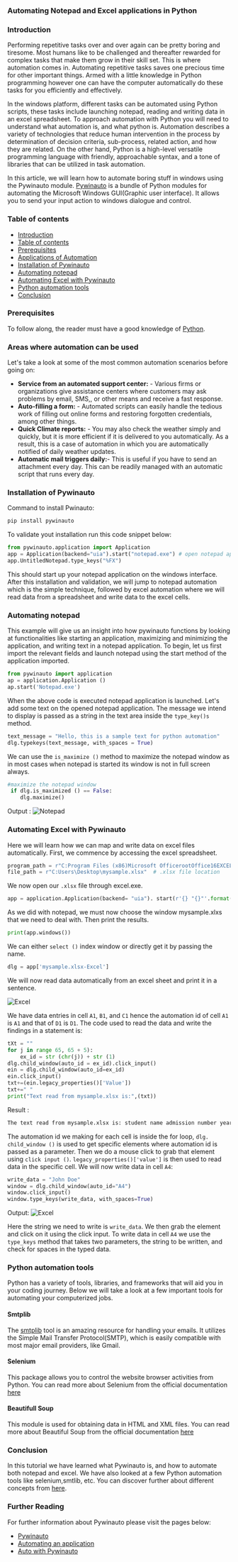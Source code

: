 ###  Automating Notepad and Excel applications in Python
### Introduction
Performing repetitive tasks over and over again can be pretty boring and tiresome. Most humans like to be challenged and thereafter rewarded for complex tasks that make them grow in their skill set. This is where automation comes in. Automating repetitive tasks saves one precious time for other important things. Armed with a little knowledge in Python programming however one can have the computer automatically do these tasks for you efficiently and effectively.

In the windows platform, different tasks can be automated using Python scripts, these tasks include launching notepad, reading and writing data in an excel spreadsheet. To approach automation with Python you will need to understand what automation is, and what python is. Automation describes a variety of technologies that reduce human intervention in the process by determination of decision criteria, sub-process, related action, and how they are related. On the other hand, Python is a high-level versatile programming language with friendly, approachable syntax, and a tone of libraries that can be utilized in task automation. 

In this article, we will learn how to automate boring stuff in windows using the Pywinauto module. [Pywinauto](https://github.com/pywinauto/pywinauto) is a bundle of Python modules for automating the Microsoft Windows GUI(Graphic user interface). It allows you to send your input action to windows dialogue and control.

### Table of contents
- [Introduction](#introduction)
- [Table of contents](#table-of-contents)
- [Prerequisites](#prerequisites)
- [Applications of Automation](#areas-where-automation-can-be-used)
- [Installation of Pywinauto](#installation-ofpywinauto)
- [Automating notepad](#automating-notepad)
- [Automating Excel with Pywinauto](#automating-excel-with-pywinauto)
- [Python automation tools](#python-automation-tools)
- [Conclusion](#conclusion)


### Prerequisites
To follow along, the reader must have a good knowledge of [Python](https://www.python.org).

### Areas where automation can be used
Let's take a look at some of the most common automation scenarios before going on:
 - **Service from an automated support center:** - Various firms or organizations give assistance centers where customers may ask problems by email, SMS,, or other means and receive a fast response. 
 - **Auto-filling a form:** - Automated scripts can easily handle the tedious work of filling out online forms and restoring forgotten credentials, among other things. 
 - **Quick Climate reports:** - 
You may also check the weather simply and quickly, but it is more efficient if it is delivered to you automatically. As a result, this is a case of automation in which you are automatically notified of daily weather updates.
 - **Automatic mail triggers daily:**- This is useful if you have to send an attachment every day. This can be readily managed with an automatic script that runs every day. 
### Installation of Pywinauto
Command to install Pwinauto:
```bash
pip install pywinauto 
```

To validate yout installation run this code snippet below:
```python
from pywinauto.application import Application
app = Application(backend="uia").start("notepad.exe") # open notepad app
app.UntitledNotepad.type_keys("%FX")
```
This should start up your notepad application on the windows interface.
After this installation and validation, we will jump to notepad automation which is the simple technique, followed by excel automation where we will read data from a spreadsheet and write data to the excel cells.

### Automating notepad
This example will give us an insight into how pywinauto functions by looking at functionalities like starting an application, maximizing and minimizing the application, and writing text in a notepad application. To begin, let us first import the relevant fields and launch notepad using the start method of the application imported.

```python
from pywinauto import application
ap = application.Application ()
ap.start('Notepad.exe')
```
When the above code is executed notepad application is launched. Let's add some text on the opened notepad application. The message we intend to display is passed as a string in the text area inside the `type_key()s` method.

```python
text_message = "Hello, this is a sample text for python automation"
dlg.typekeys(text_message, with_spaces = True)
```
We can use the `is_maximize ()` method to maximize the notepad window as in most cases when notepad is started its window is not in full screen always. 
```python
#maximize the notepad window 
 if dlg.is_maximized () == False:
    dlg.maximize()
```
Output :
![Notepad](/engineering-education/automating-windows-applications-withpython/automating-notepad.jpg)

### Automating Excel with Pywinauto
Here we will learn how we can map and write data on excel files automatically. First, we commence by accessing the excel spreadsheet.
```python
program_path = r"C:Program Files (x86)Microsoft OfficerootOffice16EXCEL.exe"  #exel application path
file_path = r"C:Users\Desktop\mysample.xlsx"  # .xlsx file location
```
We now open our `.xlsx` file through excel.exe.

```python
app = application.Application(backend= "uia"). start(r'{} "{}"'.format(program_path, file_path)) 
```

As we did with notepad, we must now choose the window mysample.xlxs that we need to deal with. Then print the results.

```python
print(app.windows())
```

We can either `select ()` index window or directly get it by passing the name.
```python
dlg = app['mysample.xlsx-Excel']
```
We will now read data automatically from an excel sheet and print it in a sentence.

![Excel](/engineering-education/automating-windows-applications-withpython/exel-1.jpg)

We have data entries in cell `A1`, `B1`, and `C1` hence the automation id of cell `A1` is `A1` and that of `D1` is `D1`. The code used to read the data and write the findings in a statement is:
```python
tXt = ""
for j in range 65, 65 + 5):
    ex_id = str (chr(j)) + str (1)
dlg.child_window(auto_id = ex_id).click_input()
ein = dlg.child_window(auto_id=ex_id)
ein.click_input()
txt+=(ein.legacy_properties()['Value'])
txt+=" "
print("Text read from mysample.xlsx is:",(txt))
```

Result :
```bash
The text read from mysample.xlsx is: student name admission number year of study
```

The automation id we making for each cell is inside the for loop, `dlg. child_window ()` is used to get specific elements where automation id is passed as a parameter. Then we do a mouse click to grab that element using `click input ()`. `legacy_properties()['value']` is then used to read data in the specific cell.
We will now write data in cell `A4`:

```python
write_data = "John Doe"
window = dlg.child_window(auto_id="A4")
window.click_input()
window.type_keys(write_data, with_spaces=True)
```
Output:
 ![Excel](/engineering-education/automating-windows-applications-withpython/exel2.jpg)

Here the string we need to write is `write_data`. We then grab the element and click on it using the click input. To write data in cell `A4` we use the `type_keys` method that takes two parameters, the string to be written, and check for spaces in the typed data.

### Python automation tools
Python has a variety of tools, libraries, and frameworks that will aid you in your coding journey. Below we will take a look at a few important tools for automating your computerized jobs.

####  Smtplib
The [smtplib](https://docs.python.org/3/library/smtplib.html) tool is an amazing resource for handling your emails. It utilizes the Simple Mail Transfer Protocol(SMTP), which is easily compatible with most major email providers, like Gmail. 

#### Selenium 
This package allows you to control the website browser activities from Python. You can read more about Selenium from the official documentation [here](https://selenium-python.readthedocs.io/)

#### Beautifull Soup
This module is used for obtaining data in HTML and XML files. You can read more about  Beautiful Soup from the official documentation [here](https://www.crummy.com/software/BeautifulSoup/bs4/doc/)

### Conclusion
In this tutorial we have learned what Pywinauto is, and how to automate both notepad and excel. We have also looked at a few Python automation tools like selenium,smtlib, etc. You can discover further about different concepts from [here](https://python-forum.io/thread-24253.html).

### Further Reading
For further information about Pywinauto please visit the pages below:
 - [Pywinauto](https://github.com/pywinauto/pywinauto)
 - [Automating an application](http://pywinauto.readthedocs.io/en/uia/getting_started.html)
 - [Auto with Pywinauto](https://www.apriorit.com/dev-blog/615-qa-gui-testing-windows-python-pywinauto)
